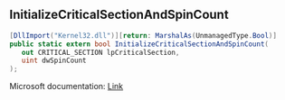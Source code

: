## InitializeCriticalSectionAndSpinCount

```csharp
[DllImport("Kernel32.dll")][return: MarshalAs(UnmanagedType.Bool)]
public static extern bool InitializeCriticalSectionAndSpinCount(
   out CRITICAL_SECTION lpCriticalSection,
   uint dwSpinCount
);
```

Microsoft documentation: [Link](https://learn.microsoft.com/en-us/windows/win32/api/synchapi/nf-synchapi-initializecriticalsectionandspincount)
